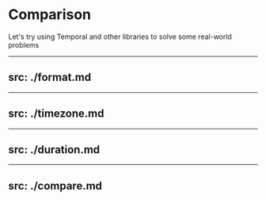 # Comparison
Let's try using Temporal and other libraries to solve some real-world problems

---
src: ./format.md
---

---
src: ./timezone.md
---

---
src: ./duration.md
---

---
src: ./compare.md
---